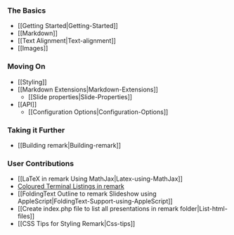 ### The Basics
* [[Getting Started|Getting-Started]]
* [[Markdown]]
* [[Text Alignment|Text-alignment]]
* [[Images]]

### Moving On
* [[Styling]]
* [[Markdown Extensions|Markdown-Extensions]]
  * [[Slide properties|Slide-Properties]]
* [[API]]
  * [[Configuration Options|Configuration-Options]]

### Taking it Further
* [[Building remark|Building-remark]]

### User Contributions
* [[LaTeX in remark Using MathJax|Latex-using-MathJax]]
* [Coloured Terminal Listings in remark](http://joshbode.github.com/remark/ansi.html)
* [[FoldingText Outline to remark Slideshow using AppleScript|FoldingText-Support-using-AppleScript]]
* [[Create index.php file to list all presentations in remark folder|List-html-files]]
* [[CSS Tips for Styling Remark|Css-tips]]